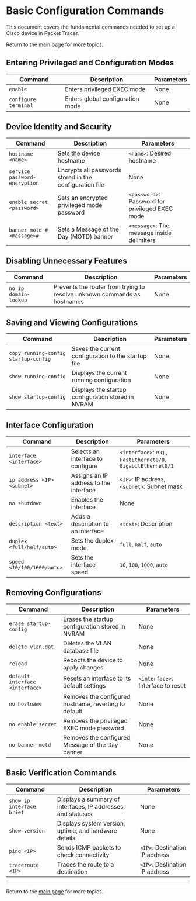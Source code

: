 # Basic Configuration Commands

This document covers the fundamental commands needed to set up a Cisco device in Packet Tracer.

Return to the [main page](README.md) for more topics.

## Entering Privileged and Configuration Modes

| Command | Description | Parameters |
|---------|------------|------------|
| `enable` | Enters privileged EXEC mode | None |
| `configure terminal` | Enters global configuration mode | None |

## Device Identity and Security

| Command | Description | Parameters |
|---------|------------|------------|
| `hostname <name>` | Sets the device hostname | `<name>`: Desired hostname |
| `service password-encryption` | Encrypts all passwords stored in the configuration file | None |
| `enable secret <password>` | Sets an encrypted privileged mode password | `<password>`: Password for privileged EXEC mode |
| `banner motd #<message>#` | Sets a Message of the Day (MOTD) banner | `<message>`: The message inside delimiters |

## Disabling Unnecessary Features

| Command | Description | Parameters |
|---------|------------|------------|
| `no ip domain-lookup` | Prevents the router from trying to resolve unknown commands as hostnames | None |

## Saving and Viewing Configurations

| Command | Description | Parameters |
|---------|------------|------------|
| `copy running-config startup-config` | Saves the current configuration to the startup file | None |
| `show running-config` | Displays the current running configuration | None |
| `show startup-config` | Displays the startup configuration stored in NVRAM | None |

## Interface Configuration

| Command | Description | Parameters |
|---------|------------|------------|
| `interface <interface>` | Selects an interface to configure | `<interface>`: e.g., `FastEthernet0/0`, `GigabitEthernet0/1` |
| `ip address <IP> <subnet>` | Assigns an IP address to the interface | `<IP>`: IP address, `<subnet>`: Subnet mask |
| `no shutdown` | Enables the interface | None |
| `description <text>` | Adds a description to an interface | `<text>`: Description |
| `duplex <full/half/auto>` | Sets the duplex mode | `full`, `half`, `auto` |
| `speed <10/100/1000/auto>` | Sets the interface speed | `10`, `100`, `1000`, `auto` |

## Removing Configurations

| Command | Description | Parameters |
|---------|------------|------------|
| `erase startup-config` | Erases the startup configuration stored in NVRAM | None |
| `delete vlan.dat` | Deletes the VLAN database file | None |
| `reload` | Reboots the device to apply changes | None |
| `default interface <interface>` | Resets an interface to its default settings | `<interface>`: Interface to reset |
| `no hostname` | Removes the configured hostname, reverting to default | None |
| `no enable secret` | Removes the privileged EXEC mode password | None |
| `no banner motd` | Removes the configured Message of the Day banner | None |

## Basic Verification Commands

| Command | Description | Parameters |
|---------|------------|------------|
| `show ip interface brief` | Displays a summary of interfaces, IP addresses, and statuses | None |
| `show version` | Displays system version, uptime, and hardware details | None |
| `ping <IP>` | Sends ICMP packets to check connectivity | `<IP>`: Destination IP address |
| `traceroute <IP>` | Traces the route to a destination | `<IP>`: Destination IP address |

---

Return to the [main page](README.md) for more topics.
